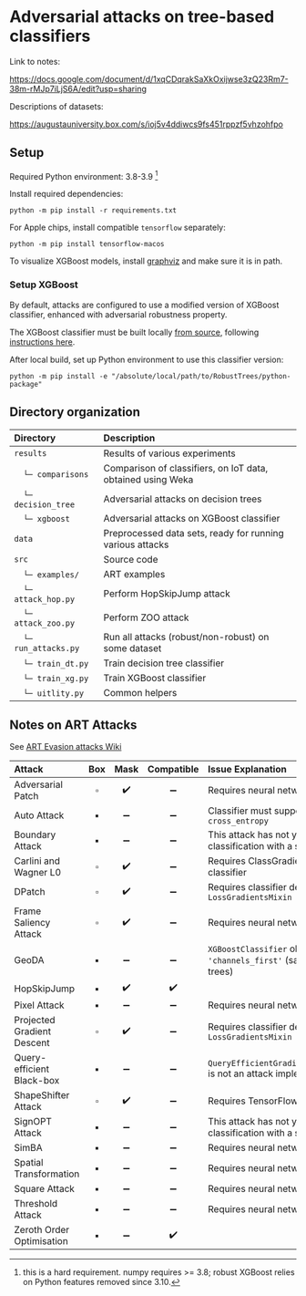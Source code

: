 # Adversarial attacks on tree-based classifiers

Link to notes:

<https://docs.google.com/document/d/1xqCDqrakSaXkOxijwse3zQ23Rm7-38m-rMJp7iLjS6A/edit?usp=sharing>

Descriptions of datasets:

<https://augustauniversity.box.com/s/ioj5v4ddiwcs9fs451rppzf5vhzohfpo>

## Setup

Required Python environment: 3.8-3.9 [^1]

[^1]: this is a hard requirement. numpy requires >= 3.8; robust XGBoost relies on Python features removed since 3.10.

Install required dependencies:

```
python -m pip install -r requirements.txt
```

For Apple chips, install compatible `tensorflow` separately:

```
python -m pip install tensorflow-macos
```

To visualize XGBoost models, install [graphviz](https://graphviz.org/) and make sure it is in path.

### Setup XGBoost

By default, attacks are configured to use a modified version of XGBoost classifier,
enhanced with adversarial robustness property.

The XGBoost classifier must be built locally [from source](https://github.com/chenhongge/RobustTrees), 
following [instructions here](https://github.com/chenhongge/RobustTrees/tree/master/python-package#from-source).

After local build, set up Python environment to use this classifier version:

```
python -m pip install -e "/absolute/local/path/to/RobustTrees/python-package"
```

## Directory organization

| Directory            | Description                                                 |
|:---------------------|:------------------------------------------------------------|
| `results`            | Results of various experiments                              |
| 　`└─ comparisons`    | Comparison of classifiers, on IoT data, obtained using Weka |
| 　`└─ decision_tree`  | Adversarial attacks on decision trees                       |
| 　`└─ xgboost`        | Adversarial attacks on XGBoost classifier                   |
| `data`               | Preprocessed data sets, ready for running various attacks   |
| `src`                | Source code                                                 |
| 　`└─ examples/`      | ART examples                                                |
| 　`└─ attack_hop.py`  | Perform HopSkipJump attack                                  |
| 　`└─ attack_zoo.py`  | Perform ZOO attack                                          |
| 　`└─ run_attacks.py` | Run all attacks (robust/non-robust) on some dataset         |
| 　`└─ train_dt.py`    | Train decision tree classifier                              |
| 　`└─ train_xg.py`    | Train XGBoost classifier                                    |
| 　`└─ uitlity.py`     | Common helpers                                              |

## Notes on ART Attacks

See [ART Evasion attacks Wiki](https://github.com/Trusted-AI/adversarial-robustness-toolbox/wiki/ART-Attacks#1-evasion-attacks)

| Attack                     | Box | Mask | Compatible | Issue Explanation                                                                              |
|:---------------------------|:---:|:----:|:----------:|:-----------------------------------------------------------------------------------------------|
| Adversarial Patch          | ▫️  |  ✔️  |     ➖      | Requires neural network classifier                                                             |
| Auto Attack                | ▪️  |  ➖   |     ➖      | Classifier must support loss type `cross_entropy`                                              |
| Boundary Attack            | ▪️  |  ➖   |     ➖      | This attack has not yet been tested for binary classification with a single output classifier  |
| Carlini and Wagner L0      | ▫️  |  ✔️  |     ➖      | Requires ClassGradientsMixin based classifier                                                  |
| DPatch                     | ▫️  |  ✔️  |     ➖      | Requires classifier derived from `LossGradientsMixin`                                          |
| Frame Saliency Attack      | ▫️  |  ✔️  |     ➖      | Requires neural network classifier                                                             | 
| GeoDA                      | ▪️  |  ➖   |     ➖      | `XGBoostClassifier` object has no attribute `'channels_first'` (same error for decision trees) |
| HopSkipJump                | ▪️  |  ✔️  |     ✔️     |                                                                                                |
| Pixel Attack               | ▪️  |  ➖   |     ➖      | Requires neural network classifier                                                             |
| Projected Gradient Descent | ▫️  |  ✔️  |     ➖      | Requires classifier derived from `LossGradientsMixin`                                          |
| Query-efficient Black-box  | ▪️  |  ➖   |     ➖      | `QueryEfficientGradientEstimationClassifier` is not an attack implementation                   |
| ShapeShifter Attack        | ▫️  |  ✔️  |     ➖      | Requires TensorFlowFasterRCNN classifier                                                       |
| SignOPT Attack             | ▪️  |  ➖   |     ➖      | This attack has not yet been tested for binary classification with a single output classifier  |
| SimBA                      | ▪️  |  ➖   |     ➖      | Requires neural network classifier                                                             |
| Spatial Transformation     | ▪️  |  ➖   |     ➖      | Requires neural network classifier                                                             |
| Square Attack              | ▪️  |  ➖   |     ➖      | Requires neural network classifier                                                             |
| Threshold Attack           | ▪️  |  ➖   |     ➖      | Requires neural network classifier                                                             |
| Zeroth Order Optimisation  | ▪️  |  ➖️  |     ✔️     |                                                                                                |
